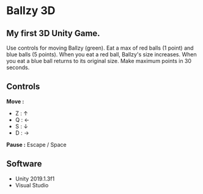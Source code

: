 ﻿# Ballzy 3D

## My first 3D Unity Game.
Use controls for moving Ballzy (green). 
Eat a max of red balls (1 point) and blue balls (5 points).
When you eat a red ball, Ballzy's size increases.
When you eat a blue ball returns to its original size.
Make maximum points in 30 seconds.

## Controls
**Move :**
- Z  : ↑
- Q : ←
- S : ↓
- D : →

**Pause :**
Escape / Space

## Software
- Unity 2019.1.3f1
- Visual Studio